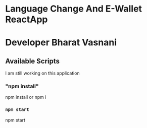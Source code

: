 # Language Change And E-Wallet ReactApp
# Developer Bharat Vasnani
## Available Scripts
I am still working on this application

### "npm install"
npm install or npm i 

### `npm start`
npm start 
